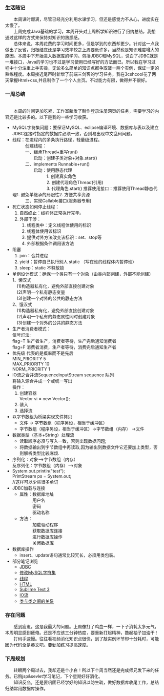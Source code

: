 ### 生活随记
&emsp;&emsp;本周课时爆满，尽管已经充分利用水课学习，但还是感觉力不从心，进度实在太慢了。
<br>&emsp;&emsp;上周完成Java基础的学习，本周开头对上周所学知识进行了归纳总结，我想通过这样的方式来保持对知识的熟悉感。
<br>&emsp;&emsp;总体来说，本周花费的学习时间更多，但是学到的东西却更少。针对这一点我做出了反省，归根结底还是学习效率较之上周要低许多，当然也是知识难度增大的原因。本周中下开始进入数据库的学习。包括JDBC和MySQL，说白了JDBC就是一堆接口，Java的学习也不过是学习使用已经写好的方法而已。所以我在学习过程中十分注重上手实操，无论多么简单的知识点都争取敲一两个实例，保证一定的熟练程度。本周接近尾声时新增了前端三剑客的学习任务，我在3cshcool花了两天掌握Html+css,并且制作了一个个人主页。不过能力有限，做得并不很好。
### 一周总结
<br>&emsp;&emsp;本周的时间更加吃紧，工作室新发了制作登录注册网页的任务，需要学习的内容还是比较多的。以下是我的一些学习收获。
- MySQL字符集问题：要保证MySQL、eclipse编译环境、数据库与表以及建立JDBC连接时指定的数据库必须一致，否则易出现中文乱码问题。
-  线程：在进程内的多条执行路径，轻量级进程。
<br>&emsp;&emsp;&emsp;创建线程：
<br>&emsp;&emsp;&emsp;一、继承Thread+重写run()
    <br>&emsp;&emsp;&emsp;&emsp;&emsp;启动：创建子类对象+对象.start()
    <br>&emsp;&emsp;&emsp;二、implements Runnable+run()
<br>&emsp;&emsp;&emsp;&emsp;&emsp;启动：使用静态代理
        <br>&emsp;&emsp;&emsp;&emsp;&emsp;&emsp;&emsp;&emsp;1. 创建真实角色
        <br>&emsp;&emsp;&emsp;&emsp;&emsp;&emsp;&emsp;&emsp;2. 创建代理角色Thread(引用)
        <br>&emsp;&emsp;&emsp;&emsp;&emsp;&emsp;&emsp;&emsp;3. 代理角色.start()
推荐使用接口：推荐使用Thread静态代理1. 避免单继承的局限性2. 方便共享资源
<br>&emsp;&emsp;&emsp;三、实现Callable接口(服务器专用)
- 死亡状态如何停止线程：
  1. 自然终止：线程体正常执行完毕。
  2. 外部干涉：
     1. 线程类中：定义线程体使用的标识
     2. 线程体使用该标识
     3. 提供对外方法改变该标识：set、stop等
     4. 外部根据条件调用该方法
- 阻塞
  1. join：合并进程
  2. yield：暂停自己执行别人 static （写在谁的线程体内暂停谁）
  3. sleep：static 不释放锁
- 单例设计模式：确保一个类只有一个对象（由类内部创建，外部不能创建）
 <br>1、懒汉式
<br>&emsp;(1)构造器私有化，避免外部直接创建对象
 <br>&emsp;(2)声明一个私有静态变量
 <br>&emsp;(3)创建一个对外的公共的静态方法
 <br>2、饿汉式
<br>&emsp;(1)构造器私有化，避免外部直接创建对象
 <br>&emsp;(2)声明一个私有的静态属性同时创建对象
 <br>&emsp;(3)创建一个对外的公共的静态方法
- 生产者消费者模式：
<br>信号灯法:
<br>flag=T 生产者生产，消费者等待，生产完后通知消费者
<br>flag=F 消费者消费，生产者等待，消费完后通知生产者
- 优先级  代表的是概率而不是先后
<br>MIN_PRIORITY 5
<br>MAX_PRIORITY 10
<br>NORM_PRIORITY 1
- IO流之合并流SequenceInputStream
   sequence 队列
   <br>将输入源合并成一个或统一写出
   <br>操作：
   1. 创建容器 
   <br>Vector<InputStream> vi = new Vector<InputStream>();
   2. 装入 
   3. 选择流
- 以字节数组为桥梁实现文件拷贝
	 * 文件 -> 字节数组（程序另设，相当于缓冲区）
	 * 字节数组（程序另设，相当于缓冲区）->字节数组（内存） ->文件
- 数据类型（基本+String）处理流
  - 读取顺序必须与写入一致，否则出现数据问题;
  - 将数据输出到字节数组中再读取,因为输出到数据文件它还要加上类型，否则解析类型比较麻烦.
- 序列化：对象-->字节数组（内存）
<br>反序列化：字节数组（内存）-->对象
- System.out.println("test");
		<br>PrintStream ps = System.out;
<br>//这样可以少些很多单词
- JDBC加载与连接
  - 属性：数据库地址 
<br>&emsp;&emsp;&emsp;用户名
<br>&emsp;&emsp;&emsp;密码<br>&emsp;&emsp;&emsp;驱动名称
  - 方法：<br>&emsp;&emsp;&emsp;加载驱动程序<br>&emsp;&emsp;&emsp;获取数据库连接<br>&emsp;&emsp;&emsp;进行数据库操作<br>&emsp;&emsp;&emsp;关闭数据库
- 数据库操作
  - insert、update语句通常比较冗长，必须用类包装。
- 部分笔记浏览
  - [JDBC](http://note.youdao.com/noteshare?id=5fb48feda8513b022544d8f51a99cd6c)
  - [修改MySQL字符集](http://note.youdao.com/noteshare?id=a5cf48d29559f67f3f9b4c055d4740fd)
  - [线程](http://note.youdao.com/noteshare?id=fc291f105ee10fa72adf91a09ae8d150)
  - [HTML](http://note.youdao.com/noteshare?id=694b434610a9aca247cb6e55ebb78f8f)
  - [Sublime Text 3](http://note.youdao.com/noteshare?id=1a093c05aef9e9238687f0e1d2ac3a71)
  - [IO流](http://note.youdao.com/noteshare?id=07b4e71c8c230333fca47b53d6f3764e)
  - [类与类之间的关系](http://note.youdao.com/noteshare?id=7cd146f3cfd622e770ab6d8f6102fe59)
  
### 存在问题
&emsp;&emsp;感到疲惫。这是我最大的问题。上周像打了鸡血一样，一下子消耗太多元气，本周明显感到疲倦。还是不应该三分钟热度，要重新打起精神，撸起袖子加油干！
<br>&emsp;&emsp;打码手速慢。往往看视频消化知识点很快，到了敲实例环节却十分耗时，可能因为代码全是英文吧。要勤加练习提高速度。
### 下周规划
&emsp;&emsp;转眼两个周过去，我却还是个小白！所以下个周当然还是完成师兄发下来的任务。已购jsp&sevlet学习笔记，下个星期好好消化。
<br>&emsp;&emsp;知识反刍，还是要巩固已经学好的知识以防生疏，做好数据库收尾工作，总结归纳常用数据库操作。